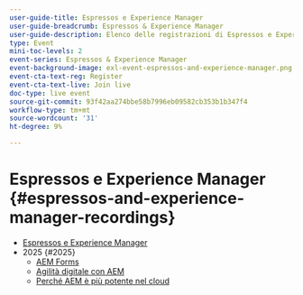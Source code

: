 ```yaml
---
user-guide-title: Espressos e Experience Manager
user-guide-breadcrumb: Espressos & Experience Manager
user-guide-description: Elenco delle registrazioni di Espressos e Experience Manager
type: Event
mini-toc-levels: 2
event-series: Espressos & Experience Manager
event-background-image: exl-event-espressos-and-experience-manager.png
event-cta-text-reg: Register
event-cta-text-live: Join live
doc-type: live event
source-git-commit: 93f42aa274bbe58b7996eb09582cb353b1b347f4
workflow-type: tm+mt
source-wordcount: '31'
ht-degree: 9%

---
```



# Espressos e Experience Manager {#espressos-and-experience-manager-recordings}

+ [Espressos e Experience Manager](overview.md)
+ 2025 {#2025}
   + [AEM Forms](2025/aem-forms.md)
   + [Agilità digitale con AEM](2025/digital-agility.md)
   + [Perché AEM è più potente nel cloud](2025/aem-in-the-cloud.md)
